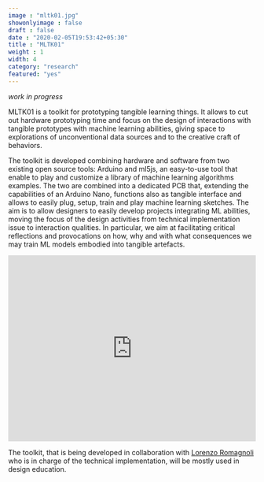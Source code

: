 ```yaml
---
image : "mltk01.jpg"
showonlyimage : false
draft : false
date : "2020-02-05T19:53:42+05:30"
title : "MLTK01"
weight : 1
width: 4
category: "research"
featured: "yes"
---
```

<!--more-->
_work in progress_

MLTK01 is a toolkit for prototyping tangible learning things. It allows to cut out hardware prototyping time and focus on the design of interactions with tangible prototypes with machine learning abilities, giving space to explorations of unconventional data sources and to the creative craft of behaviors.

The toolkit is developed combining hardware and software from two existing open source tools: Arduino and ml5js, an easy-to-use tool that enable to play and customize a library of machine learning algorithms examples. The two are combined into a dedicated PCB that, extending the capabilities of an Arduino Nano, functions also as tangible interface and allows to easily plug, setup, train and play machine learning sketches.
The aim is to allow designers to easily develop projects integrating ML abilities, moving the focus of the design activities from technical implementation issue to interaction qualities. In particular, we aim at facilitating critical reflections and provocations on how, why and with what consequences we may train ML models embodied into tangible artefacts.

<div style="padding:75% 0 0 0;position:relative;"><iframe src="https://player.vimeo.com/video/654463896?h=946aaf31ad&amp;badge=0&amp;autopause=0&amp;player_id=0&amp;app_id=58479" frameborder="0" allow="autoplay; fullscreen; picture-in-picture" allowfullscreen style="position:absolute;top:0;left:0;width:100%;height:100%;" title="MLTK01.presentation 720.mov"></iframe></div><script src="https://player.vimeo.com/api/player.js"></script>

The toolkit, that is being developed in collaboration with [Lorenzo Romagnoli](https://www.lorenzoromagnoli.me/) who is in charge of the technical implementation, will be mostly used in design education.




